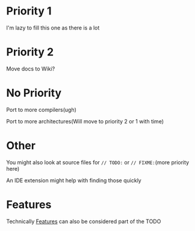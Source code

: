 # Priority 1
I'm lazy to fill this one as there is a lot

# Priority 2
Move docs to Wiki?

# No Priority
Port to more compilers(ugh)

Port to more architectures(Will move to priority 2 or 1 with time)

# Other
You might also look at source files for `// TODO:` or `// FIXME:`(more priority here)

An IDE extension might help with finding those quickly

# Features
Technically [Features] can also be considered part of the TODO

[Features]: docs/Features.md
